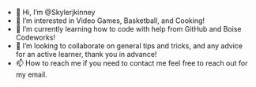 - 👋 Hi, I’m @Skylerjkinney
- 👀 I’m interested in Video Games, Basketball, and Cooking! 
- 🌱 I’m currently learning how to code with help from GitHub and Boise Codeworks!
- 💞️ I’m looking to collaborate on general tips and tricks, and any advice for an active learner, thank you in advance!
- 📫 How to reach me if you need to contact me feel free to reach out for my email.

<!---
Skylerjkinney/Skylerjkinney is a ✨ special ✨ repository because its `README.md` (this file) appears on your GitHub profile.
You can click the Preview link to take a look at your changes.
--->
